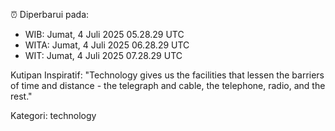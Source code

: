 ⏰ Diperbarui pada:
- WIB: Jumat, 4 Juli 2025 05.28.29 UTC
- WITA: Jumat, 4 Juli 2025 06.28.29 UTC
- WIT: Jumat, 4 Juli 2025 07.28.29 UTC

Kutipan Inspiratif:
"Technology gives us the facilities that lessen the barriers of time and distance - the telegraph and cable, the telephone, radio, and the rest."


Kategori: technology

